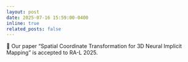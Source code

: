 ```yaml
---
layout: post
date: 2025-07-16 15:59:00-0400
inline: true
related_posts: false
---
```


🎉 Our paper “Spatial Coordinate Transformation for 3D Neural Implicit Mapping” is accepted to RA-L 2025.